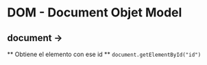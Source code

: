# DOM - Document Objet Model

## document -> <body>

** Obtiene el elemento con ese id ** `document.getElementById("id")`